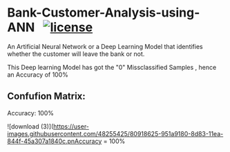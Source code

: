 # Bank-Customer-Analysis-using-ANN &nbsp;&nbsp;[![license](https://img.shields.io/github/license/ajaymache/travis-ci-with-github.svg)](https://opensource.org/licenses/MIT)
An Artificial Neural Network or a Deep Learning Model that identifies  whether the customer will leave the bank or not.

This Deep learning Model has got the "0" Missclassified Samples , hence an Accuracy of 100%

## Confufion Matrix:
   Accuracy: 100%
   
![download (3)](https://user-images.githubusercontent.com/48255425/80918625-951a9180-8d83-11ea-844f-45a307a1840c.pnAccuracy = 100%


